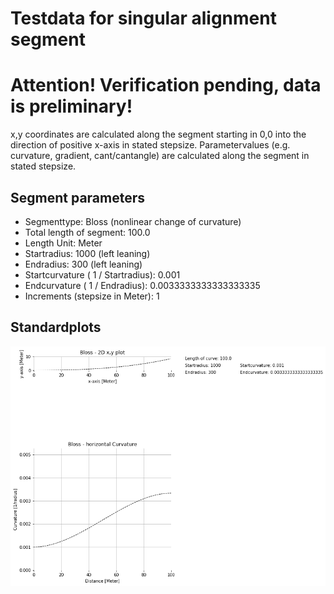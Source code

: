 # Testdata for singular alignment segment
# Attention! Verification pending, data is preliminary!
x,y coordinates are calculated along the segment starting in 0,0 into the direction of positive x-axis in stated stepsize.
Parametervalues (e.g. curvature, gradient, cant/cantangle) are calculated along the segment in stated stepsize.
## Segment parameters
* Segmenttype: Bloss (nonlinear change of curvature)
* Total length of segment: 100.0
* Length Unit: Meter
* Startradius: 1000 (left leaning)
* Endradius: 300 (left leaning)
* Startcurvature ( 1 / Startradius): 0.001
* Endcurvature ( 1 / Endradius): 0.0033333333333333335
* Increments (stepsize in Meter): 1
## Standardplots
<img src="./TS5_Bloss_100.0_1000_300_1_Meter.png">
